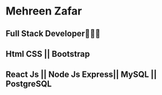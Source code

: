 # Mehreen Zafar
## Full Stack Developer👩🏻‍💻
## Html CSS || Bootstrap
## React Js || Node Js Express|| MySQL || PostgreSQL